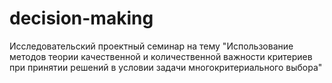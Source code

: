 # decision-making
Исследовательский проектный семинар на тему "Использование методов теории качественной и количественной важности критериев при принятии решений в условии задачи многокритериального выбора"

